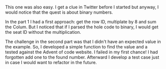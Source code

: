 This one was also easy. I get a clue in Twitter before I started but anyway, I would notice that the quest is about binary numbers.

In the part 1 I had a first approach: get the row ID, multiplate by 8 and sum the Colum. But I noticed that if I parsed the hole code to binary, I would get the seat ID without the multiplication.

The challenge in the second part was that I didn't have an expected value in the example. So, I developed a simple function to find the value and a tested against the Advent of code website. I failed in my first chance! I had forgotten add one to the found number. Afterward I develop a test case just in case I would want to refactor in the future.
